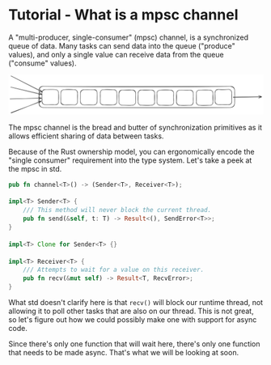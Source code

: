 # Tutorial - What is a mpsc channel

A "multi-producer, single-consumer" (mpsc) channel, is a synchronized queue of data.
Many tasks can send data into the queue ("produce" values), and only a single value can
receive data from the queue ("consume" values).

![A channel with multiple producers and a single consumer](./mpsc.png)

The mpsc channel is the bread and butter of synchronization primitives as it allows efficient sharing of
data between tasks.

Because of the Rust ownership model, you can ergonomically encode the "single consumer" requirement into the type system.
Let's take a peek at the mpsc in std.

```rust
pub fn channel<T>() -> (Sender<T>, Receiver<T>);

impl<T> Sender<T> {
    /// This method will never block the current thread.
    pub fn send(&self, t: T) -> Result<(), SendError<T>>;
}

impl<T> Clone for Sender<T> {}

impl<T> Receiver<T> {
    /// Attempts to wait for a value on this receiver.
    pub fn recv(&mut self) -> Result<T, RecvError>;
}
```

What std doesn't clarify here is that `recv()` will block our runtime thread,
not allowing it to poll other tasks that are also on our thread. This is not great, so let's
figure out how we could possibly make one with support for async code.

Since there's only one function that will wait here, there's only one function that needs to be made async.
That's what we will be looking at soon.
